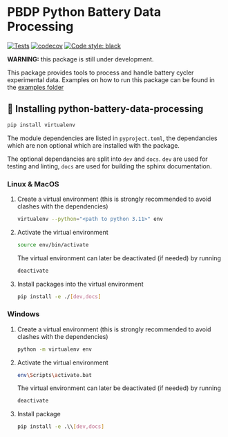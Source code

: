 # PBDP Python Battery Data Processing

[![Tests](https://github.com/paramm-team/data_processing/actions/workflows/test_on_push.yml/badge.svg)](https://github.com/paramm-team/data_processing/actions/workflows/test_on_push.yml/badge.svg)
[![codecov](https://codecov.io/gh/paramm-team/data_processing/graph/badge.svg?token=7Xmov38bCi)](https://codecov.io/gh/paramm-team/data_processing)
[![Code style: black](https://img.shields.io/badge/code%20style-black-000000.svg)](https://github.com/psf/black)

**WARNING:** this package is still under development.

This package provides tools to process and handle battery cycler experimental data. Examples on how to run this package can be found in the [examples folder](./examples)

## 🚀 Installing python-battery-data-processing

```bash
pip install virtualenv
```

The module dependencies are listed in `pyproject.toml`, the dependancies which are non optional which are installed with the package.

The optional dependancies are split into `dev` and `docs`. `dev` are used for testing and linting, `docs` are used for building the sphinx documentation.

### Linux & MacOS

1. Create a virtual environment (this is strongly recommended to avoid clashes with the dependencies)

    ```bash
    virtualenv --python="<path to python 3.11>" env
    ```

2. Activate the virtual environment

    ```bash
    source env/bin/activate
    ```

    The virtual environment can later be deactivated (if needed) by running

    ```bash
    deactivate
    ```

3. Install packages into the virtual environment

    ```bash
    pip install -e ./[dev,docs]
    ```

### Windows

1. Create a virtual environment (this is strongly recommended to avoid clashes with the dependencies)

    ```bash
    python -m virtualenv env
    ```

2. Activate the virtual environment

    ```bash
    env\Scripts\activate.bat
    ```

    The virtual environment can later be deactivated (if needed) by running

    ```bash
    deactivate
    ```

3. Install package

    ```bash
    pip install -e .\\[dev,docs]
    ```
